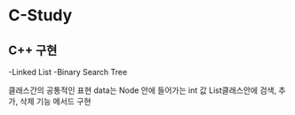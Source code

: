 # C-Study

## C++ 구현 

-Linked List
-Binary Search Tree

클래스간의 공통적인 표현
data는 Node 안에 들어가는 int 값
List클래스안에 검색, 추가, 삭제 기능 메서드 구현
